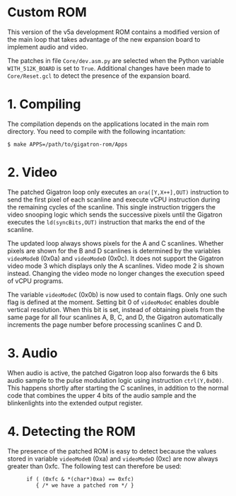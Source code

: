 # Custom ROM 

This version of the v5a development ROM contains a modified version of
the main loop that takes advantage of the new expansion board to
implement audio and video.

The patches in file `Core/dev.asm.py` are selected when the
Python variable `WITH_512K_BOARD` is set to `True`.
Additional changes have been made to `Core/Reset.gcl`
to detect the presence of the expansion board.

# 1. Compiling

The compilation depends on the applications located in the main rom directory.
You need to compile with the following incantation:
```
$ make APPS=/path/to/gigatron-rom/Apps
```

# 2. Video

The patched Gigatron loop only executes an `ora([Y,X++],OUT)` instruction
to send the first pixel of each scanline and execute vCPU instruction
during the remaining cycles of the scanline. This single instruction
triggers the video snooping logic which sends the successive pixels
until the Gigatron executes the `ld(syncBits,OUT)` instruction that
marks the end of the scanline.

The updated loop always shows pixels for the A and C scanlines.
Whether pixels are shown for the B and D scanlines is determined by
the variables `videoModeB` (0x0a) and `videoModeD` (0x0c). It does not
support the Gigatron video mode 3 which displays only the A scanlines.
Video mode 2 is shown instead. Changing the video mode no longer
changes the execution speed of vCPU programs.

The variable `videoModeC` (0x0b) is now used to contain flags. Only
one such flag is defined at the moment. Setting bit 0 of `videoModeC`
enables double vertical resolution. When this bit is set, instead of
obtaining pixels from the same page for all four scanlines A, B, C,
and D, the Gigatron automatically increments the page number before
processing scanlines C and D.


# 3. Audio

When audio is active, the patched Gigatron loop also forwards 
the 6 bits audio sample to the pulse modulation logic
using instruction `ctrl(Y,0xD0)`. This happens shortly
after starting the C scanlines, in addition to the normal
code that combines the upper 4 bits of the audio sample
and the blinkenlights into the extended output register.


# 4. Detecting the ROM

The presence of the patched ROM is easy to detect because the values
stored in variable `videoModeB` (0xa) and `videoModeD` (0xc) are now
always greater than 0xfc.  The following test can therefore be used:
```
      if ( (0xfc & *(char*)0xa) == 0xfc)
         { /* we have a patched rom */ }
```
